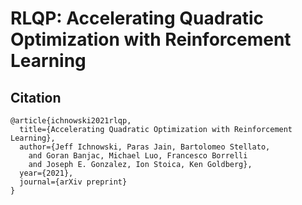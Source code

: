 # RLQP: Accelerating Quadratic Optimization with Reinforcement Learning

## Citation
```
@article{ichnowski2021rlqp,
  title={Accelerating Quadratic Optimization with Reinforcement Learning},
  author={Jeff Ichnowski, Paras Jain, Bartolomeo Stellato,
    and Goran Banjac, Michael Luo, Francesco Borrelli
    and Joseph E. Gonzalez, Ion Stoica, Ken Goldberg},
  year={2021},
  journal={arXiv preprint}
}
```
